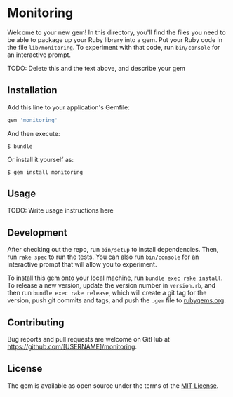 # Monitoring

Welcome to your new gem! In this directory, you'll find the files you need to be able to package up your Ruby library into a gem. Put your Ruby code in the file `lib/monitoring`. To experiment with that code, run `bin/console` for an interactive prompt.

TODO: Delete this and the text above, and describe your gem

## Installation

Add this line to your application's Gemfile:

```ruby
gem 'monitoring'
```

And then execute:

    $ bundle

Or install it yourself as:

    $ gem install monitoring

## Usage

TODO: Write usage instructions here

## Development

After checking out the repo, run `bin/setup` to install dependencies. Then, run `rake spec` to run the tests. You can also run `bin/console` for an interactive prompt that will allow you to experiment.

To install this gem onto your local machine, run `bundle exec rake install`. To release a new version, update the version number in `version.rb`, and then run `bundle exec rake release`, which will create a git tag for the version, push git commits and tags, and push the `.gem` file to [rubygems.org](https://rubygems.org).

## Contributing

Bug reports and pull requests are welcome on GitHub at https://github.com/[USERNAME]/monitoring.


## License

The gem is available as open source under the terms of the [MIT License](http://opensource.org/licenses/MIT).

